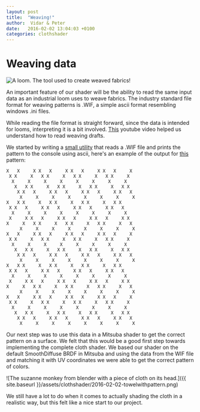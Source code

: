 ```yaml
---
layout: post
title:  "Weaving!"
author:  Vidar & Peter
date:   2016-02-02 13:04:03 +0100
categories: clothshader
---
```


# Weaving data

![A loom. The tool used to create weaved fabrics!](http://www.laplatafarms.com/weaving/images/Flip15_Neutral.jpg)

An important feature of our shader will be the ability to read the same input data as an industrial loom uses to weave fabrics. The industry standard file format for weaving patterns is .WIF, a simple ascii format resembling windows .ini files.

While reading the file format is straight forward, since the data is intended for looms, interpreting it is a bit involved. [This](https://www.youtube.com/watch?v=j18XHzZ6Mb8) youtube video helped us understand how to read weaving drafts. 

We started by writing a [small utility](https://github.com/vidarn/cloth-shader/tree/master/wif) that reads a .WIF file and prints the pattern to the console using ascii, here's an example of the output for [this](http://www.handweaving.net/draft-detail/41753) pattern:

    X   X     X X   X     X X   X     X X   X     X 
     X X     X   X X     X   X X     X   X X     X  
      X     X     X     X     X     X     X     X   
       X   X X     X   X X     X   X X     X   X X  
        X X   X     X X   X     X X   X     X X   X 
         X     X     X     X     X     X     X     X
    X   X X     X   X X     X   X X     X   X X     
     X X   X     X X   X     X X   X     X X   X    
      X     X     X     X     X     X     X     X   
     X     X X   X     X X   X     X X   X     X X  
    X     X   X X     X   X X     X   X X     X   X 
         X     X     X     X     X     X     X     X
    X   X     X X   X     X X   X     X X   X     X 
     X X     X   X X     X   X X     X   X X     X  
      X     X     X     X     X     X     X     X   
       X   X X     X   X X     X   X X     X   X X  
        X X   X     X X   X     X X   X     X X   X 
         X     X     X     X     X     X     X     X
    X   X X     X   X X     X   X X     X   X X     
     X X   X     X X   X     X X   X     X X   X    
      X     X     X     X     X     X     X     X   
     X     X X   X     X X   X     X X   X     X X  
    X     X   X X     X   X X     X   X X     X   X 
         X     X     X     X     X     X     X     X
    X   X     X X   X     X X   X     X X   X     X 
     X X     X   X X     X   X X     X   X X     X  
      X     X     X     X     X     X     X     X   
       X   X X     X   X X     X   X X     X   X X  
        X X   X     X X   X     X X   X     X X   X 
         X     X     X     X     X     X     X     X

    
Our next step was to use this data in a Mitsuba shader to get the correct pattern on a surface. We felt that this would be a good first step towards implementing the complete cloth shader.
We based our shader on the default SmoothDiffuse BRDF in Mitsuba and using the data from the WIF file and matching it with UV coordinates we were able to get the correct pattern of colors.

![The suzanne monkey from blender with a piece of cloth on its head.]({{ site.baseurl }}/assets/clothshader/2016-02-02-towelwithpattern.png)

We still have a lot to do when it comes to actually shading the cloth in a realistic way, but this felt like a nice start to our project.
